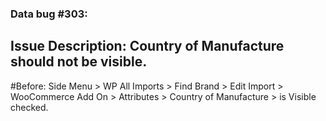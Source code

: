 ### Data bug #303:
## Issue Description: Country of Manufacture should not be visible.

#Before: 
Side Menu > WP All Imports > Find Brand > Edit Import > WooCommerce Add On > Attributes > Country of Manufacture  > is Visible checked.
